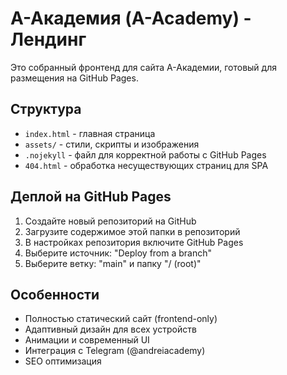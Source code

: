 # А-Академия (A-Academy) - Лендинг

Это собранный фронтенд для сайта А-Академии, готовый для размещения на GitHub Pages.

## Структура

- `index.html` - главная страница
- `assets/` - стили, скрипты и изображения
- `.nojekyll` - файл для корректной работы с GitHub Pages
- `404.html` - обработка несуществующих страниц для SPA

## Деплой на GitHub Pages

1. Создайте новый репозиторий на GitHub
2. Загрузите содержимое этой папки в репозиторий
3. В настройках репозитория включите GitHub Pages
4. Выберите источник: "Deploy from a branch"
5. Выберите ветку: "main" и папку "/ (root)"

## Особенности

- Полностью статический сайт (frontend-only)
- Адаптивный дизайн для всех устройств
- Анимации и современный UI
- Интеграция с Telegram (@andreiacademy)
- SEO оптимизация